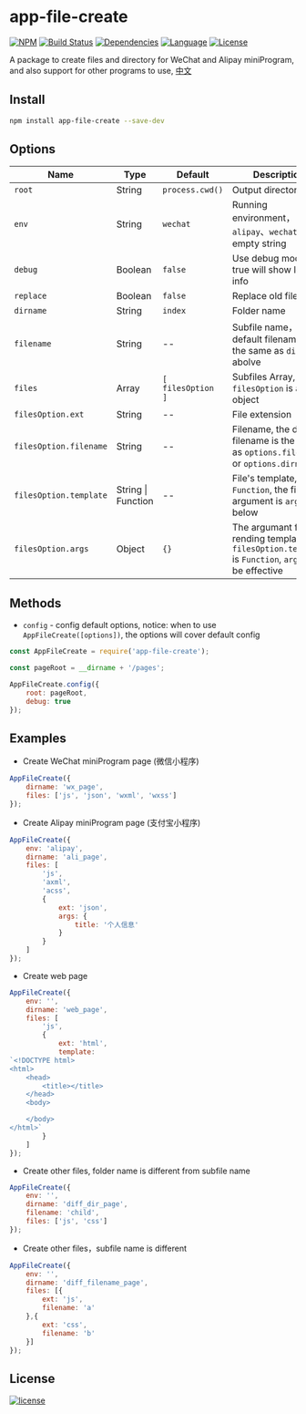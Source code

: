 # app-file-create
[![NPM][img-npm]][url-npm]
[![Build Status][img-travis]][url-travis]
[![Dependencies][img-david]][url-david]
[![Language][img-javascript]][url-github]
[![License][img-mit]][url-mit]

A package to create files and directory for WeChat and Alipay miniProgram, and also support for other programs to use, [中文](./README.md)


## Install

```bash
npm install app-file-create --save-dev
```


## Options

Name | Type | Default | Description
--- | --- | --- | ---
`root`                 | String | `process.cwd()` | Output directory
`env`                  | String | `wechat` | Running environment，`alipay`、`wechat` or empty string
`debug`                | Boolean | `false` | Use debug mode, if true will show log info
`replace`              | Boolean | `false` | Replace old files
`dirname`              | String | `index` | Folder name
`filename`             | String | -- | Subfile name，the default filename is the same as `dirname` abolve
`files`                | Array | `[` <br>`filesOption`<br>`]` | Subfiles Array, `filesOption` is an object
`filesOption.ext`      | String | -- | File extension
`filesOption.filename` | String | -- | Filename, the default filename is the same as `options.filename`, or `options.dirname`
`filesOption.template` | String \| Function | -- | File's template, if it is `Function`, the first argument is `args` below
`filesOption.args`     | Object | `{}` | The argumant for rending template, if `filesOption.template` is `Function`, `args` will be effective


## Methods

- `config` - config default options, notice: when to use `AppFileCreate([options])`, the options will cover default config

```javascript
const AppFileCreate = require('app-file-create');

const pageRoot = __dirname + '/pages';

AppFileCreate.config({
    root: pageRoot,
    debug: true
});
```


## Examples

- Create WeChat miniProgram page (微信小程序)
```javascript
AppFileCreate({
    dirname: 'wx_page',
    files: ['js', 'json', 'wxml', 'wxss']
});
```

- Create Alipay miniProgram page (支付宝小程序)
```javascript
AppFileCreate({
    env: 'alipay',
    dirname: 'ali_page',
    files: [
        'js',
        'axml',
        'acss',
        {
            ext: 'json',
            args: {
                title: '个人信息'
            }
        }
    ]
});
```

- Create web page
```javascript
AppFileCreate({
    env: '',
    dirname: 'web_page',
    files: [
        'js',
        {
            ext: 'html',
            template: 
`<!DOCTYPE html>
<html>
    <head>
        <title></title>
    </head>
    <body>

    </body>
</html>`
        }
    ]
});
```

- Create other files, folder name is different from subfile name
```javascript
AppFileCreate({
    env: '',
    dirname: 'diff_dir_page',
    filename: 'child',
    files: ['js', 'css']
});
```

- Create other files，subfile name is different
```javascript
AppFileCreate({
    env: '',
    dirname: 'diff_filename_page',
    files: [{
        ext: 'js',
        filename: 'a'
    },{
        ext: 'css',
        filename: 'b'
    }]
});
```


## License

[![license][img-mit]][url-mit]


[url-github]: https://github.com/ChanceYu/app-file-create
[url-npm]: https://www.npmjs.com/package/app-file-create
[url-travis]: https://travis-ci.org/ChanceYu/app-file-create
[url-david]: https://david-dm.org/ChanceYu/app-file-create
[url-mit]: https://opensource.org/licenses/mit-license.php

[img-npm]: https://nodei.co/npm/app-file-create.png?compact=true
[img-travis]: https://travis-ci.org/ChanceYu/app-file-create.svg?branch=master
[img-david]: https://david-dm.org/ChanceYu/app-file-create/status.svg
[img-javascript]: https://img.shields.io/badge/language-JavaScript-brightgreen.svg
[img-mit]: https://img.shields.io/badge/license-MIT-blue.svg